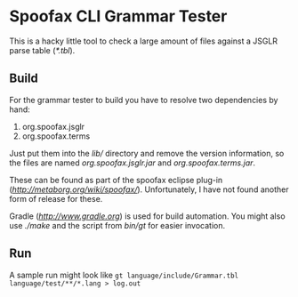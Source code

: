 # Spoofax CLI Grammar Tester

This is a hacky little tool to check a large amount of files against a
JSGLR parse table (*\*.tbl*).

## Build

For the grammar tester to build you have to resolve two dependencies by
hand:

1. org.spoofax.jsglr
2. org.spoofax.terms

Just put them into the *lib/* directory and remove the version
information, so the files are named *org.spoofax.jsglr.jar* and
*org.spoofax.terms.jar*.

These can be found as part of the spoofax eclipse plug-in
(*http://metaborg.org/wiki/spoofax/*).
Unfortunately, I have not found another form of release for these.

Gradle (*http://www.gradle.org*) is used for build automation. You might
also use *./make* and the script from *bin/gt* for easier invocation.

## Run
A sample run might look like `gt language/include/Grammar.tbl
language/test/**/*.lang > log.out`

